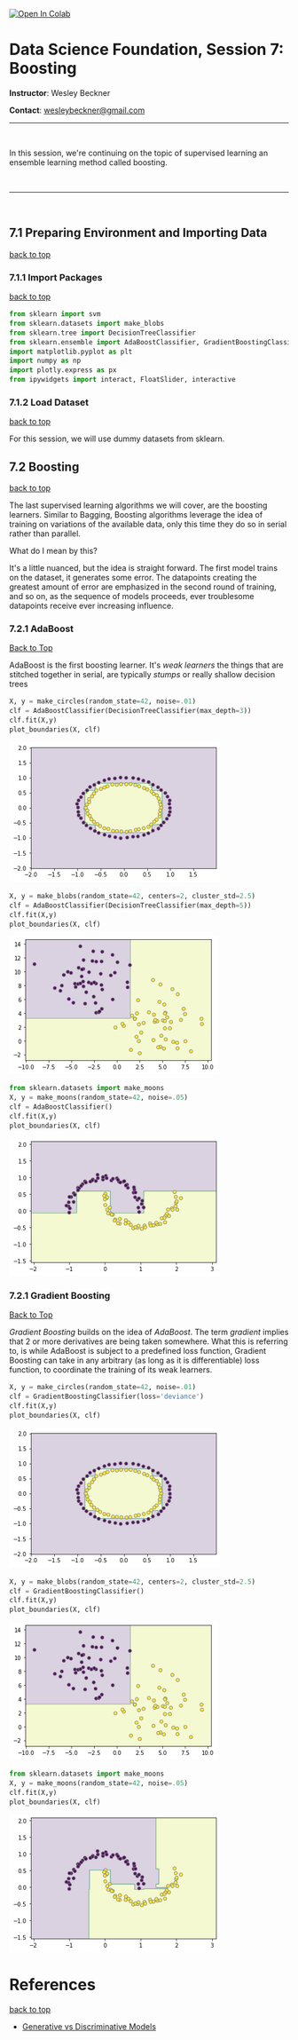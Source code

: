 <a href="https://colab.research.google.com/github/wesleybeckner/data_science_foundations/blob/main/notebooks/S7_Boosting.ipynb" target="_parent"><img src="https://colab.research.google.com/assets/colab-badge.svg" alt="Open In Colab"/></a>

# Data Science Foundation, Session 7: Boosting

**Instructor**: Wesley Beckner

**Contact**: wesleybeckner@gmail.com

---

<br>

In this session, we're continuing on the topic of supervised learning an ensemble learning method called boosting.

<br>

---

<br>

<a name='top'></a>

<a name='x.0'></a>

## 7.1 Preparing Environment and Importing Data

[back to top](#top)

<a name='x.0.1'></a>

### 7.1.1 Import Packages

[back to top](#top)


```python
from sklearn import svm
from sklearn.datasets import make_blobs
from sklearn.tree import DecisionTreeClassifier
from sklearn.ensemble import AdaBoostClassifier, GradientBoostingClassifier
import matplotlib.pyplot as plt
import numpy as np
import plotly.express as px
from ipywidgets import interact, FloatSlider, interactive
```

<a name='x.0.2'></a>

### 7.1.2 Load Dataset

[back to top](#top)

For this session, we will use dummy datasets from sklearn.

<a name='x.2'></a>

## 7.2 Boosting

[back to top](#top)

The last supervised learning algorithms we will cover, are the boosting learners. Similar to Bagging, Boosting algorithms leverage the idea of training on variations of the available data, only this time they do so in serial rather than parallel.

What do I mean by this?

It's a little nuanced, but the idea is straight forward. The first model trains on the dataset, it generates some error. The datapoints creating the greatest amount of error are emphasized in the second round of training, and so on, as the sequence of models proceeds, ever troublesome datapoints receive ever increasing influence. 



<a name='x.2.1'></a>

### 7.2.1 AdaBoost

[Back to Top](#top)

AdaBoost is the first boosting learner. It's _weak learners_ the things that are stitched together in serial, are typically _stumps_ or really shallow decision trees


```python
X, y = make_circles(random_state=42, noise=.01)
clf = AdaBoostClassifier(DecisionTreeClassifier(max_depth=3))
clf.fit(X,y)
plot_boundaries(X, clf)
```


    
![png](S7_Boosting_files/S7_Boosting_8_0.png)
    



```python
X, y = make_blobs(random_state=42, centers=2, cluster_std=2.5)
clf = AdaBoostClassifier(DecisionTreeClassifier(max_depth=5))
clf.fit(X,y)
plot_boundaries(X, clf)
```


    
![png](S7_Boosting_files/S7_Boosting_9_0.png)
    



```python
from sklearn.datasets import make_moons
X, y = make_moons(random_state=42, noise=.05)
clf = AdaBoostClassifier()
clf.fit(X,y)
plot_boundaries(X, clf)
```


    
![png](S7_Boosting_files/S7_Boosting_10_0.png)
    


<a name='x.2.1'></a>

### 7.2.1 Gradient Boosting

[Back to Top](#top)

_Gradient Boosting_ builds on the idea of _AdaBoost_. The term _gradient_ implies that 2 or more derivatives are being taken somewhere. What this is referring to, is while AdaBoost is subject to a predefined loss function, Gradient Boosting can take in any arbitrary (as long as it is differentiable) loss function, to coordinate the training of its weak learners.


```python
X, y = make_circles(random_state=42, noise=.01)
clf = GradientBoostingClassifier(loss='deviance')
clf.fit(X,y)
plot_boundaries(X, clf)
```


    
![png](S7_Boosting_files/S7_Boosting_12_0.png)
    



```python
X, y = make_blobs(random_state=42, centers=2, cluster_std=2.5)
clf = GradientBoostingClassifier()
clf.fit(X,y)
plot_boundaries(X, clf)
```


    
![png](S7_Boosting_files/S7_Boosting_13_0.png)
    



```python
from sklearn.datasets import make_moons
X, y = make_moons(random_state=42, noise=.05)
clf.fit(X,y)
plot_boundaries(X, clf)
```


    
![png](S7_Boosting_files/S7_Boosting_14_0.png)
    


# References

[back to top](#top)

* [Generative vs Discriminative Models](https://medium.com/swlh/machine-learning-generative-vs-discriminative-models-9d0fdd156296#:~:text=Commonly%20used%20discriminative%20learning%20algorithms,random%20forest%20and%20gradient%20boosting.&text=The%20most%20commonly%20used%20generative%20algorithm%20is%20the%20naive%20Bayes%20classifier.)

